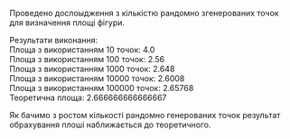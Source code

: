 Проведено дослоыдження з кількістю рандомно згенерованих точок для визначення площі фігури.

Результати виконання:  
Площа з використанням 10 точок: 4.0  
Площа з використанням 100 точок: 2.56  
Площа з використанням 1000 точок: 2.648  
Площа з використанням 10000 точок: 2.6008  
Площа з використанням 100000 точок: 2.65768  
Теоретична площа:  2.666666666666667  

Як бачимо з ростом кількості рандомно генерованих точок результат обрахування плоші наближається до теоретичного.
